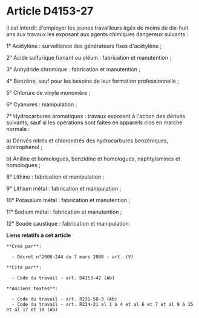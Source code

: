 # Article D4153-27

Il est interdit d'employer les jeunes travailleurs âgés de moins de dix-huit ans aux travaux les exposant aux agents
chimiques dangereux suivants :

1° Acétylène : surveillance des générateurs fixes d'acétylène ;

2° Acide sulfurique fumant ou oléum : fabrication et manutention ;

3° Anhydride chromique : fabrication et manutention ;

4° Benzène, sauf pour les besoins de leur formation professionnelle ;

5° Chlorure de vinyle monomère ;

6° Cyanures : manipulation ;

7° Hydrocarbures aromatiques : travaux exposant à l'action des dérivés suivants, sauf si les opérations sont faites en
appareils clos en marche normale :

a) Dérivés nitrés et chloronitrés des hydrocarbures benzéniques, dinitrophénol ;

b) Aniline et homologues, benzidine et homologues, naphtylamines et homologues ;

8° Lithine : fabrication et manipulation ;

9° Lithium métal : fabrication et manipulation ;

10° Potassium métal : fabrication et manutention ;

11° Sodium métal : fabrication et manutention ;

12° Soude caustique : fabrication et manipulation.

**Liens relatifs à cet article**

	**Créé par**:

	  - Décret n°2008-244 du 7 mars 2008 - art. (V)

	**Cité par**:

	  - Code du travail - art. D4153-42 (Ab)

	**Anciens textes**:

	  - Code du travail - art. R231-58-3 (Ab)
	  - Code du travail - art. R234-21 al 1 à 4 et al 6 et 7 et al 9 à 15 et al 17 et 18 (Ab)
